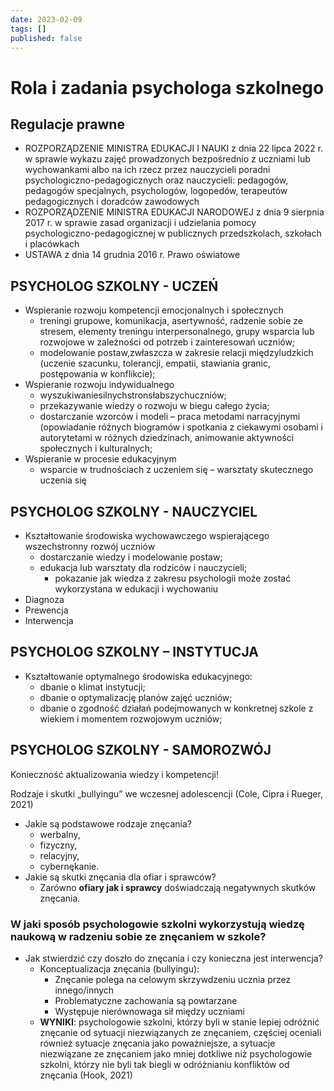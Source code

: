 ```yaml
---
date: 2023-02-09
tags: []
published: false
---
```

# Rola i zadania psychologa szkolnego

## Regulacje prawne

- ROZPORZĄDZENIE MINISTRA EDUKACJI I NAUKI z dnia 22 lipca 2022 r. w sprawie wykazu zajęć prowadzonych bezpośrednio z uczniami lub wychowankami albo na ich rzecz przez nauczycieli poradni psychologiczno-pedagogicznych oraz nauczycieli: pedagogów, pedagogów specjalnych, psychologów, logopedów, terapeutów pedagogicznych i doradców zawodowych
- ROZPORZĄDZENIE MINISTRA EDUKACJI NARODOWEJ z dnia 9 sierpnia 2017 r. w sprawie zasad organizacji i udzielania pomocy psychologiczno-pedagogicznej w publicznych przedszkolach, szkołach i placówkach
- USTAWA z dnia 14 grudnia 2016 r. Prawo oświatowe

## PSYCHOLOG SZKOLNY - UCZEŃ

- Wspieranie rozwoju kompetencji emocjonalnych i społecznych
	- treningi grupowe, komunikacja, asertywność, radzenie sobie ze stresem, elementy treningu interpersonalnego, grupy wsparcia lub rozwojowe w zależności od potrzeb i zainteresowań uczniów;
	- modelowanie postaw,zwłaszcza w zakresie relacji międzyludzkich (uczenie szacunku, tolerancji, empatii, stawiania granic, postępowania w konflikcie);
- Wspieranie rozwoju indywidualnego
	- wyszukiwaniesilnychstronsłabszychuczniów;
	- przekazywanie wiedzy o rozwoju w biegu całego życia;
	- dostarczanie wzorców i modeli – praca metodami narracyjnymi (opowiadanie różnych biogramów i spotkania z ciekawymi osobami i autorytetami w różnych dziedzinach, animowanie aktywności społecznych i kulturalnych;
- Wspieranie w procesie edukacyjnym
	- wsparcie w trudnościach z uczeniem się – warsztaty skutecznego uczenia się

## PSYCHOLOG SZKOLNY - NAUCZYCIEL

- Kształtowanie środowiska wychowawczego wspierającego wszechstronny rozwój uczniów
	- dostarczanie wiedzy i modelowanie postaw;  
	- edukacja lub warsztaty dla rodziców i nauczycieli;
		- pokazanie jak wiedza z zakresu psychologii może zostać wykorzystana w edukacji i wychowaniu
- Diagnoza  
- Prewencja 
- Interwencja

## PSYCHOLOG SZKOLNY – INSTYTUCJA

- Kształtowanie optymalnego środowiska edukacyjnego: 
	- dbanie o klimat instytucji;  
	- dbanie o optymalizację planów zajęć uczniów;
	- dbanie o zgodność działań podejmowanych w konkretnej szkole z wiekiem i momentem rozwojowym uczniów;

## PSYCHOLOG SZKOLNY - SAMOROZWÓJ

Konieczność aktualizowania wiedzy i kompetencji!

Rodzaje i skutki „bullyingu” we wczesnej adolescencji (Cole, Cipra i Rueger, 2021)
- Jakie są podstawowe rodzaje znęcania? 
	- werbalny,
	- fizyczny,  
	- relacyjny,  
	- cybernękanie.
- Jakie są skutki znęcania dla ofiar i sprawców?
	- Zarówno **ofiary jak i sprawcy** doświadczają negatywnych skutków znęcania.

### W jaki sposób psychologowie szkolni wykorzystują wiedzę naukową w radzeniu sobie ze znęcaniem w szkole?

- Jak stwierdzić czy doszło do znęcania i czy konieczna jest interwencja?
	- Konceptualizacja znęcania (bullyingu):
		- Znęcanie polega na celowym skrzywdzeniu ucznia przez innego/innych
		- Problematyczne zachowania są powtarzane
		- Występuje nierównowaga sił między uczniami
	- **WYNIKI**: psychologowie szkolni, którzy byli w stanie lepiej odróżnić znęcanie od sytuacji niezwiązanych ze znęcaniem, częściej oceniali również sytuacje znęcania jako poważniejsze, a sytuacje niezwiązane ze znęcaniem jako mniej dotkliwe niż psychologowie szkolni, którzy nie byli tak biegli w odróżnianiu konfliktów od znęcania (Hook, 2021)